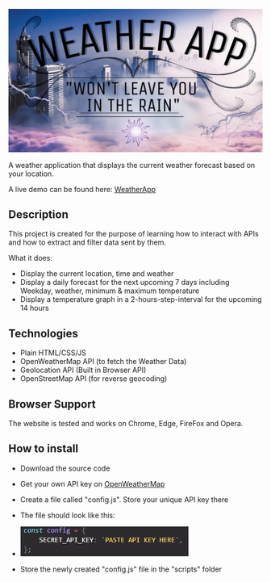 ![WeatherApp](./images/thumbnail.jpg)

A weather application that displays the current weather forecast based on your location.

A live demo can be found here:
[WeatherApp](https://hendriktreuner.me/weather-app)

## Description

This project is created for the purpose of learning how to interact with APIs and how to extract and filter data sent by them.

What it does:

-   Display the current location, time and weather
-   Display a daily forecast for the next upcoming 7 days including Weekday, weather, minimum & maximum temperature
-   Display a temperature graph in a 2-hours-step-interval for the upcoming 14 hours

## Technologies

-   Plain HTML/CSS/JS
-   OpenWeatherMap API (to fetch the Weather Data)
-   Geolocation API (Built in Browser API)
-   OpenStreetMap API (for reverse geocoding)

## Browser Support

The website is tested and works on Chrome, Edge, FireFox and Opera.

## How to install

-   Download the source code
-   Get your own API key on [OpenWeatherMap](https://openweathermap.org/)
-   Create a file called "config.js". Store your unique API key there
-   The file should look like this:
-   ![Screenshot](./images/screenshot.png)

-   Store the newly created "config.js" file in the "scripts" folder
